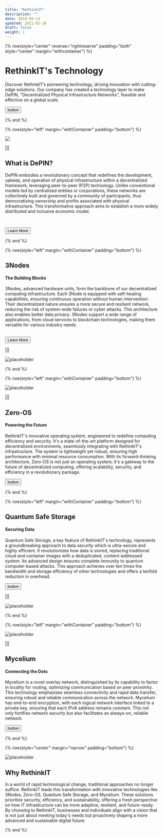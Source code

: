 ```yaml
---
title: "RethinkIT"
description: ""
date: 2018-09-14
updated: 2021-02-20
draft: false
weight: 1
---
```


<!-- section 1 (header) -->

{% row(style="center" reverse="rightreserve" padding="both" style="center" margin="withcontainer") %}

<div class="px-4 md:px-16 lg:px-28">

  # RethinkIT's Technology

  <p>Discover RethinkIT’s pioneering technology, driving innovation with cutting-edge solutions. Our company has created a technology layer to make DePIN, "Decentralized Physical Infrastructure Networks”,  feasible and effective on a global scale. </p>

  <button onclick="yourlink">
  button
  </button>

</div>

{% end %}

<!-- section 2 about -->

{% row(style="left" margin="withContainer" padding="bottom") %}

<div class="container mx-auto"> 

  ![](./img/img_portrait.png#mx-auto)

</div>

|||

<div class="container mx-auto"> 

  ## What is DePIN?

  DePIN embodies a revolutionary concept that redefines the development, upkeep, and operation of physical infrastructure within a decentralized framework, leveraging peer-to-peer (P2P) technology. Unlike conventional models led by centralized entities or corporations, these networks are collectively built and governed by a community of participants, thus democratizing ownership and profits associated with physical infrastructure. This transformative approach aims to establish a more widely distributed and inclusive economic model. 

  <br>

  <button onclick="/about">Learn More</button>
</div>

{% end %}

<!-- section 3 nodes -->

{% row(style="left" margin="withContainer" padding="bottom") %}

## 3Nodes
#### The Building Blocks

<p>3Nodes, advanced hardware units, form the backbone of our decentralized computing infrastructure. Each 3Node is equipped with self-healing capabilities, ensuring continuous operation without human intervention. Their decentralized nature ensures a more secure and resilient network, reducing the risk of system-wide failures or cyber attacks. This architecture also enables better data privacy. 3Nodes support a wide range of applications, from cloud services to blockchain technologies, making them versatile for various industry needs
</p>
<br>

<button onclick="yourlink">
  Learn More
</button>

|||

![placeholder](./img/img_section.png#mx-auto)

{% end %}


<!-- section 4 solutions -->

{% row(style="left" margin="withContainer" padding="bottom") %}

![placeholder](./img/img_section.png#mx-auto)

|||

## Zero-OS
#### Powering the Future


<p>RethinkIT's innovative operating system, engineered to redefine computing efficiency and security. It's a state-of-the-art platform designed for decentralized environments, seamlessly integrating with RethinkIT's infrastructure. The system is lightweight yet robust, ensuring high performance with minimal resource consumption. With its forward-thinking architecture, Zero-OS is not just an operating system; it's a gateway to the future of decentralized computing, offering scalability, security, and efficiency in a revolutionary package.
</p>

<button onclick="yourlink">
  button
</button>

{% end %}

<!-- section 5 news -->

{% row(style="left" margin="withContainer" padding="bottom") %}

## Quantum Safe Storage
#### Securing Data

<p>Quantum Safe Storage, a key feature of RethinkIT's technology, represents a groundbreaking approach to data security which is ultra-secure and highly efficient. It revolutionizes how data is stored, replacing traditional cloud and container images with a deduplicated, content-addressed system. Its advanced design ensures complete immunity to quantum computer-based attacks. This approach achieves over ten times the bandwidth and storage efficiency of other technologies and offers a tenfold reduction in overhead. 
</p>

<button onclick="yourlink">
  button
</button>

|||

![placeholder](./img/img_section.png#mx-auto)

{% end %}


<!-- section 4 solutions -->

{% row(style="left" margin="withContainer" padding="bottom") %}

![placeholder](./img/img_section.png#mx-auto)

|||

## Mycelium
#### Connecting the Dots


<p>Mycelium is a novel overlay network, distinguished by its capability to factor in locality for routing, optimizing communication based on peer proximity. This technology emphasizes seamless connectivity and rapid data transfer, ensuring robust and reliable communication across the network. Mycelium has end-to-end encryption, with each logical network interface linked to a private key, ensuring that each IPv6 address remains constant. This not only fortifies network security but also facilitates an always-on, reliable network.
</p>

<button onclick="yourlink">
  button
</button>

{% end %}

<!-- section 6 contact -->

{% row(style="center" margin="narrow" padding="bottom") %}

<div class="container mx-auto">

![placeholder](./img/img_section.png#mx-auto)

  ## Why RethinkIT

  <p>In a world of rapid technological change, traditional approaches no longer suffice. RethinkIT leads this transformation with innovative technologies like 3Nodes, Zero-OS, Quantum Safe Storage, and Mycelium. These solutions prioritize security, efficiency, and sustainability, offering a fresh perspective on how IT infrastructure can be more adaptive, resilient, and future-ready. By choosing to RethinkIT, businesses and individuals align with a vision that is not just about meeting today's needs but proactively shaping a more advanced and sustainable digital future.</p>
</div>

{% end %}